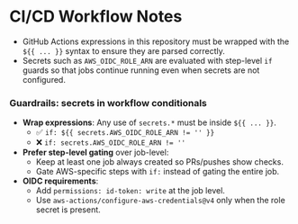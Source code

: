 # CI/CD Workflow Notes

- GitHub Actions expressions in this repository must be wrapped with the `${{ ... }}` syntax to ensure they are parsed correctly.
- Secrets such as `AWS_OIDC_ROLE_ARN` are evaluated with step-level `if` guards so that jobs continue running even when secrets are not configured.

### Guardrails: secrets in workflow conditionals

- **Wrap expressions**: Any use of `secrets.*` must be inside `${{ ... }}`.
  - ✅ `if: ${{ secrets.AWS_OIDC_ROLE_ARN != '' }}`
  - ❌ `if: secrets.AWS_OIDC_ROLE_ARN != ''`
- **Prefer step-level gating** over job-level:
  - Keep at least one job always created so PRs/pushes show checks.
  - Gate AWS-specific steps with `if:` instead of gating the entire job.
- **OIDC requirements**:
  - Add `permissions: id-token: write` at the job level.
  - Use `aws-actions/configure-aws-credentials@v4` only when the role secret is present.
